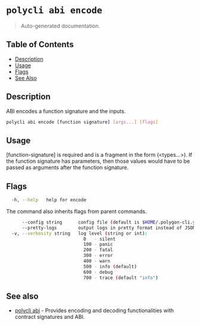 # `polycli abi encode`

> Auto-generated documentation.

## Table of Contents

- [Description](#description)
- [Usage](#usage)
- [Flags](#flags)
- [See Also](#see-also)

## Description

ABI encodes a function signature and the inputs.

```bash
polycli abi encode [function signature] [args...] [flags]
```

## Usage

[function-signature] is required and is a fragment in the form <function name>(<types...>). If the function signature has parameters, then those values would have to be passed as arguments after the function signature.
## Flags

```bash
  -h, --help   help for encode
```

The command also inherits flags from parent commands.

```bash
      --config string      config file (default is $HOME/.polygon-cli.yaml)
      --pretty-logs        output logs in pretty format instead of JSON (default true)
  -v, --verbosity string   log level (string or int):
                             0   - silent
                             100 - panic
                             200 - fatal
                             300 - error
                             400 - warn
                             500 - info (default)
                             600 - debug
                             700 - trace (default "info")
```

## See also

- [polycli abi](polycli_abi.md) - Provides encoding and decoding functionalities with contract signatures and ABI.
